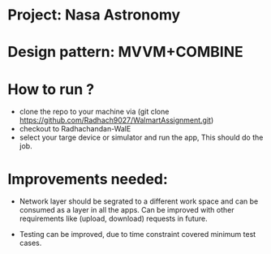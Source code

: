 # Project: Nasa Astronomy 

# Design pattern: MVVM+COMBINE

# How to run ?
* clone the repo to your machine via (git clone https://github.com/Radhach9027/WalmartAssignment.git)
* checkout to Radhachandan-WalE
* select your targe device or simulator and run the app, This should do the job.

# Improvements needed:
* Network layer should be segrated to a different work space and can be consumed as a layer in all the apps. Can be improved with other requirements like (upload, download) requests in future.
 
*  Testing can be improved, due to time constraint covered minimum test cases.

